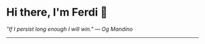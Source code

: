<h1>Hi there, I'm Ferdi 👋</h1>

<p><em>
  "If I persist long enough I will win." — Og Mandino
</em></p>

---
